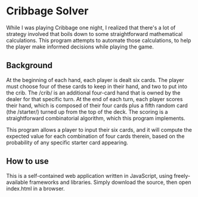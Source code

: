 # Cribbage Solver

While I was playing Cribbage one night, I realized that there's a lot of strategy involved that boils down to some straightforward mathematical calculations. This program attempts to automate those calculations, to help the player make informed decisions while playing the game.

## Background
At the beginning of each hand, each player is dealt six cards. The player must choose four of these cards to keep in their hand, and two to put into the crib. The /crib/ is an additional four-card hand that is owned by the dealer for that specific turn. At the end of each turn, each player scores their hand, which is composed of their four cards plus a fifth random card (the /starter/) turned up from the top of the deck. The scoring is a straightforward combinatorial algorithm, which this program implements.

This program allows a player to input their six cards, and it will compute the expected value for each combination of four cards therein, based on the probability of any specific starter card appearing.

## How to use
This is a self-contained web application written in JavaScript, using freely-available frameworks and libraries. Simply download the source, then open index.html in a browser.